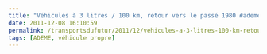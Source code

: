 ```yaml
---
title: "Véhicules à 3 litres / 100 km, retour vers le passé 1980 #ademe #afme"
date: 2011-12-08 16:10:59
permalink: /transportsdufutur/2011/12/vehicules-a-3-litres-100-km-retour-vers-le-passe-1980-ademe-afme.html
tags: [ADEME, véhicule propre]
---
```


<p>     </p>
